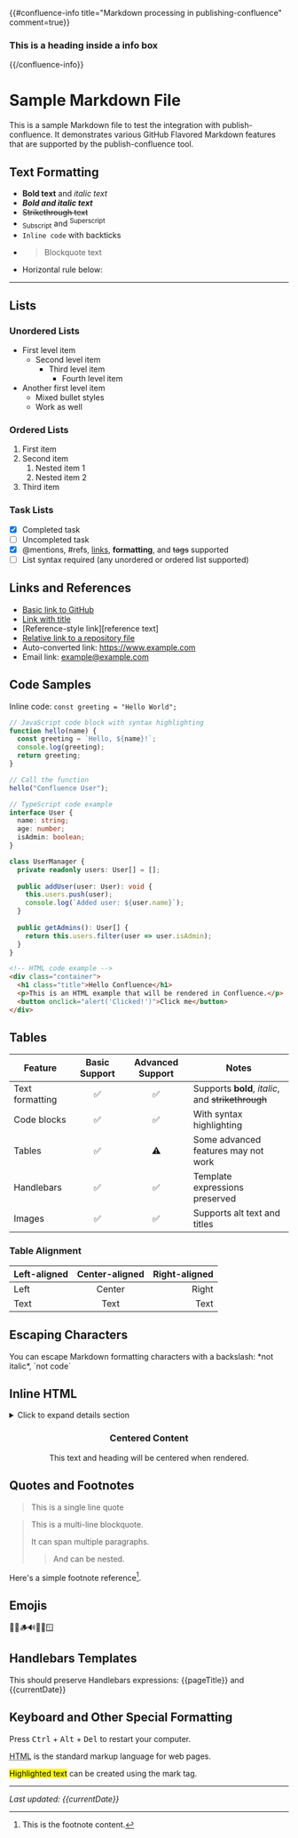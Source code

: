 {{#confluence-info title="Markdown processing in publishing-confluence" comment=true}}
  ### This is a heading inside a info box
{{/confluence-info}}

# Sample Markdown File

This is a sample Markdown file to test the integration with publish-confluence. It demonstrates various GitHub Flavored Markdown features that are supported by the publish-confluence tool.

## Text Formatting

- **Bold text** and *italic text*
- ***Bold and italic text***
- ~~Strikethrough text~~
- <sub>Subscript</sub> and <sup>Superscript</sup>
- `Inline code` with backticks
- > Blockquote text
- Horizontal rule below:

---

## Lists

### Unordered Lists
- First level item
  - Second level item
    - Third level item
      - Fourth level item
- Another first level item
  * Mixed bullet styles
  + Work as well

### Ordered Lists
1. First item
2. Second item
   1. Nested item 1
   2. Nested item 2
3. Third item

### Task Lists
- [x] Completed task
- [ ] Uncompleted task
- [x] @mentions, #refs, [links](https://github.com), **formatting**, and ~~tags~~ supported
- [ ] List syntax required (any unordered or ordered list supported)

## Links and References

- [Basic link to GitHub](https://github.com)
- [Link with title](https://github.com "GitHub's Homepage")
- [Reference-style link][reference text]
- [Relative link to a repository file](../README.md)
- Auto-converted link: https://www.example.com
- Email link: <example@example.com>

## Code Samples

Inline code: `const greeting = "Hello World";`

```javascript
// JavaScript code block with syntax highlighting
function hello(name) {
  const greeting = `Hello, ${name}!`;
  console.log(greeting);
  return greeting;
}

// Call the function
hello("Confluence User");
```

```typescript
// TypeScript code example
interface User {
  name: string;
  age: number;
  isAdmin: boolean;
}

class UserManager {
  private readonly users: User[] = [];
  
  public addUser(user: User): void {
    this.users.push(user);
    console.log(`Added user: ${user.name}`);
  }
  
  public getAdmins(): User[] {
    return this.users.filter(user => user.isAdmin);
  }
}
```

```html
<!-- HTML code example -->
<div class="container">
  <h1 class="title">Hello Confluence</h1>
  <p>This is an HTML example that will be rendered in Confluence.</p>
  <button onclick="alert('Clicked!')">Click me</button>
</div>
```

## Tables

| Feature | Basic Support | Advanced Support | Notes |
|---------|:-------------:|:----------------:|-------|
| Text formatting | ✅ | ✅ | Supports **bold**, *italic*, and ~~strikethrough~~ |
| Code blocks | ✅ | ✅ | With syntax highlighting |
| Tables | ✅ | ⚠️ | Some advanced features may not work |
| Handlebars | ✅ | ✅ | Template expressions preserved |
| Images | ✅ | ✅ | Supports alt text and titles |

### Table Alignment

| Left-aligned | Center-aligned | Right-aligned |
|:-------------|:--------------:|--------------:|
| Left         | Center         | Right         |
| Text         | Text           | Text          |

## Escaping Characters

You can escape Markdown formatting characters with a backslash: \*not italic\*, \`not code\`

## Inline HTML

<details>
<summary>Click to expand details section</summary>

This is hidden content that can be expanded.

- You can include lists
- And other markdown formatting
- Inside HTML blocks

</details>

<div align="center">

### Centered Content

This text and heading will be centered when rendered.

</div>

## Quotes and Footnotes

> This is a single line quote

> This is a multi-line blockquote.
>
> It can span multiple paragraphs.
>
> > And can be nested.

Here's a simple footnote reference[^1].

[^1]: This is the footnote content.

## Emojis

🔗😂🪵🔊🔨📐🪟

## Handlebars Templates

This should preserve Handlebars expressions: {{pageTitle}} and {{currentDate}}

## Keyboard and Other Special Formatting

Press <kbd>Ctrl</kbd> + <kbd>Alt</kbd> + <kbd>Del</kbd> to restart your computer.

<abbr title="HyperText Markup Language">HTML</abbr> is the standard markup language for web pages.

<mark>Highlighted text</mark> can be created using the mark tag.

<hr/>
<p><em>Last updated: {{currentDate}}</em></p>